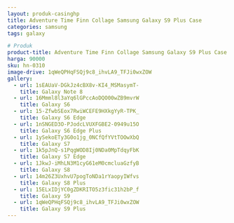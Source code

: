 ```yaml
---
layout: produk-casinghp
title: Adventure Time Finn Collage Samsung Galaxy S9 Plus Case
categories: samsung
tags: galaxy

# Produk
product-title: Adventure Time Finn Collage Samsung Galaxy S9 Plus Case
harga: 90000
sku: hn-0310
image-drive: 1qWeQPHqFSQj9c8_ihvLA9_TFJi0wxZOW
gallery:
  - url: 1sEAUaV-DGkJz4cBX8v-KI4_MSMasymT-
    title: Galaxy Note 8
  - url: 16Mmml8l3aYq6lGPccAoDQO00wZB9mvrW
    title: Galaxy S6
  - url: 15-ZfwbSEox7RwiWCEFE9HXkgYyR-TPK_
    title: Galaxy S6 Edge
  - url: 1nSNGED3O-PJodcLVUXFGBE2-0949u15O
    title: Galaxy S6 Edge Plus
  - url: 1ySekoETy3G0o1jg_0NCfQfYVtTOOwXbQ
    title: Galaxy S7
  - url: 1k5pJnQ-s1PqgWOD8Ij0NDa0MpTdqyFbK
    title: Galaxy S7 Edge
  - url: 1JkwJ-iMhLN3M1cyG61eM0cmcluaGzfyB
    title: Galaxy S8
  - url: 14m26Z3UxhvU7pogToNDa1rYaopyIWfvs
    title: Galaxy S8 Plus
  - url: 15ELxIDjYC0gZDKRITO5z3fic31h2bP_f
    title: Galaxy S9
  - url: 1qWeQPHqFSQj9c8_ihvLA9_TFJi0wxZOW
    title: Galaxy S9 Plus
---
```


